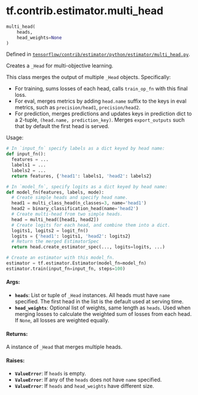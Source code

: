 <div itemscope itemtype="http://developers.google.com/ReferenceObject">
<meta itemprop="name" content="tf.contrib.estimator.multi_head" />
</div>

# tf.contrib.estimator.multi_head

``` python
multi_head(
    heads,
    head_weights=None
)
```



Defined in [`tensorflow/contrib/estimator/python/estimator/multi_head.py`](https://www.tensorflow.org/code/tensorflow/contrib/estimator/python/estimator/multi_head.py).

Creates a `_Head` for multi-objective learning.

This class merges the output of multiple `_Head` objects.
Specifically:
* For training, sums losses of each head, calls `train_op_fn` with this
  final loss.
* For eval, merges metrics by adding `head.name` suffix to the keys in eval
  metrics, such as `precision/head1`, `precision/head2`.
* For prediction, merges predictions and updates keys in prediction dict to a
  2-tuple, `(head.name, prediction_key)`. Merges `export_outputs` such that
  by default the first head is served.

Usage:

```python
# In `input_fn` specify labels as a dict keyed by head name:
def input_fn():
  features = ...
  labels1 = ...
  labels2 = ...
  return features, {'head1': labels1, 'head2': labels2}

# In `model_fn`, specify logits as a dict keyed by head name:
def model_fn(features, labels, mode):
  # Create simple heads and specify head name.
  head1 = multi_class_head(n_classes=3, name='head1')
  head2 = binary_classification_head(name='head2')
  # Create multi-head from two simple heads.
  head = multi_head([head1, head2])
  # Create logits for each head, and combine them into a dict.
  logits1, logits2 = logit_fn()
  logits = {'head1': logits1, 'head2': logits2}
  # Return the merged EstimatorSpec
  return head.create_estimator_spec(..., logits=logits, ...)

# Create an estimator with this model_fn.
estimator = tf.estimator.Estimator(model_fn=model_fn)
estimator.train(input_fn=input_fn, steps=100)
```

#### Args:

* <b>`heads`</b>: List or tuple of `_Head` instances. All heads must have `name`
    specified. The first head in the list is the default used at serving time.
* <b>`head_weights`</b>: Optional list of weights, same length as `heads`. Used when
    merging losses to calculate the weighted sum of losses from each head. If
    `None`, all losses are weighted equally.


#### Returns:

A instance of `_Head` that merges multiple heads.


#### Raises:

* <b>`ValueError`</b>: If `heads` is empty.
* <b>`ValueError`</b>: If any of the `heads` does not have `name` specified.
* <b>`ValueError`</b>: If `heads` and `head_weights` have different size.